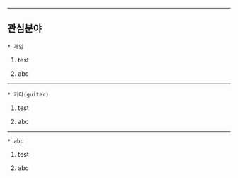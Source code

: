 ﻿---
관심분야  
---
	* 게임
1. test

2. abc
---
	* 기타(guiter)
1. test

2. abc
---
	* abc

1. test

2. abc 